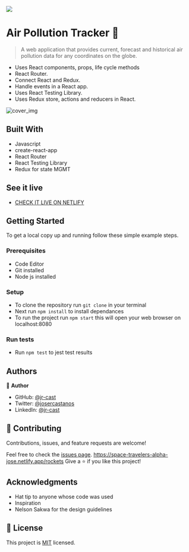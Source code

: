 ![](https://img.shields.io/badge/Microverse-blueviolet)

# Air Pollution Tracker 🧮

> A web application that provides current, forecast and historical air pollution data for any coordinates on the globe.

- Uses React components, props, life cycle methods
- React Router.
- Connect React and Redux.
- Handle events in a React app.
- Uses React Testing Library.
- Uses Redux store, actions and reducers in React.

![cover_img](./src/img/cover.png)

## Built With

- Javascript
- create-react-app
- React Router
- React Testing Library 
- Redux for state MGMT

## See it live

- [CHECK IT LIVE ON NETLIFY]()

## Getting Started

To get a local copy up and running follow these simple example steps.

### Prerequisites

- Code Editor
- Git installed
- Node js installed 

### Setup

- To clone the repository run `git clone` in your terminal
- Next run `npm install` to install dependances
- To run the project run `npm start` this will open your web browser on localhost:8080


### Run tests

- Run `npm test` to jest test results

## Authors

👤 **Author**

- GitHub: [@jr-cast](https://github.com/jr-cast)
- Twitter: [@josercastanos](https://twitter.com/josercastanos)
- LinkedIn: [@jr-cast](https://linkedin.com/in/jr-cast)

## 🤝 Contributing

Contributions, issues, and feature requests are welcome!

Feel free to check the [issues page](../../issues/).
https://space-travelers-alpha-jose.netlify.app/rockets
Give a ⭐️ if you like this project!

## Acknowledgments

- Hat tip to anyone whose code was used
- Inspiration
- Nelson Sakwa for the design guidelines

## 📝 License

This project is [MIT](./LICENSE) licensed.
